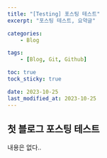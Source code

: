 ```yaml
---
title: "[Testing] 포스팅 테스트"
excerpt: "포스팅 테스트, 요약글"

categories:
    - Blog

tags:
    - [Blog, Git, Github]

toc: true
tock_sticky: true

date: 2023-10-25
last_modified_at: 2023-10-25
---
```


## 첫 블로그 포스팅 테스트
내용은 없다..